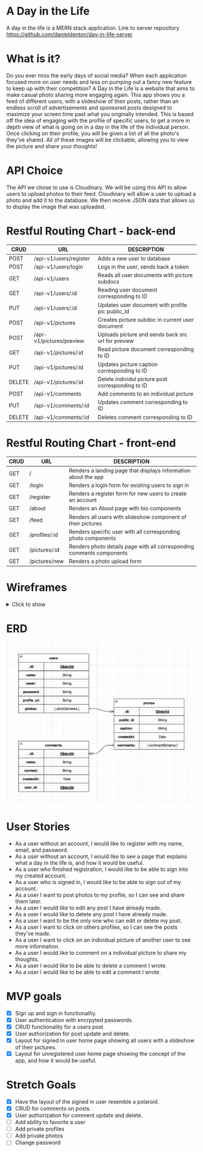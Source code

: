 # A Day in the Life

A day in the life is a MERN stack application. Link to server repository https://github.com/danieldenton/day-in-life-server

# What is it?

Do you ever miss the early days of social media? When each application focused more on user needs and less on pumping out a fancy new feature to keep up with their competition? A Day in the Life is a website that aims to make casual photo sharing more engaging again. This app shows you a feed of different users, with a slideshow of their posts, rather than an endless scroll of advertisements and sponsored posts designed to maximize your screen time past what you originally intended. This is based off the idea of engaging with the profile of specific users, to get a more in depth view of what is going on in a day in the life of the individual person. Once clicking on their profile, you will be given a list of all the photo's they've shared. All of these images will be clickable, allowing you to view the picture and share your thoughts!

# API Choice

The API we chose to use is Cloudinary. We will be using this API to allow users to upload photos to their feed. Cloudinary will allow a user to upload a photo and add it to the database. We then receive JSON data that allows us to display the image that was uploaded.

# Restful Routing Chart - back-end

| **CRUD** | **URL**                  | **DESCRIPTION**                                    |
| -------- | ----------------------   | -------------------------------------------------- |
| POST     | /api-v1/users/register   | Adds a new user to database                        |
| POST     | /api-v1/users/login      | Logs in the user, sends back a token               |
| GET      | /api-v1/users            | Reads all user documents with picture subdocs      |
| GET      | /api-v1/users/:id        | Reading user document corresponding to ID          |
| PUT      | /api-v1/users/:id        | Updates user document with profile pic public_id   |
| POST     | /api-v1/pictures         | Creates picture subdoc in current user document    |
| POST     | /api-v1/pictures/preview | Uploads picture and sends back src url for preview |
| GET      | /api-v1/pictures/:id     | Read picture document corresponding to ID          |
| PUT      | /api-v1/pictures/:id     | Updates picture caption corresponding to ID        |
| DELETE   | /api-v1/pictures/:id     | Delete individul picture post corresponding to ID  |
| POST     | /api-v1/comments         | Add comments to an individual picture              |
| PUT      | /api-v1/comments/:id     | Updates comment corresponding to ID                |
| DELETE   | /api-v1/comments/:id     | Deletes comment corresponding to ID                |

# Restful Routing Chart - front-end

| **CRUD** | **URL**             | **DESCRIPTION**                                                        |
| -------- | ------------------- | ---------------------------------------------------------------------- |
| GET      | /                   | Renders a landing page that displays information about the app         |
| GET      | /login              | Renders a login form for existing users to sign in                     |
| GET      | /register           | Renders a register form for new users to create an account             |
| GET      | /about              | Renders an About page with bio components                              |
| GET      | /feed               | Renders all users with slideshow component of their pictures           |
| GET      | /profiles/:id       | Renders specific user with all corresponding photo components          |
| GET      | /pictures/:id       | Renders photo details page with all corresponding comments components  |
| GET      | /pictures/new       | Renders a photo upload form                                            |



# Wireframes

<details>
<summary>Click to show</summary>

- About us page
  ![About us page](./assets/AboutUs.png)
- Sign up page
  ![Sign up page](./assets/SignUp.png)
- Login page
  ![Sign in page](./assets/Login.png)
- Public landing page
  ![Public landing page](./assets/PublicLanding.png)
- Public feed page
  ![Public feed page](./assets/PublicFeed.png)
- Profile page
  ![Profile page](./assets/Profile.png)
- Details page
  ![Details page](./assets/Details.png)

</details>

# ERD

![ERD](./assets/ERD.png)

# User Stories

- As a user without an account, I would like to register with my name, email, and password.
- As a user without an account, I would like to see a page that explains what a day in the life is, and how it would be useful.
- As a user who finished registration, I would like to be able to sign into my created account.
- As a user who is signed in, I would like to be able to sign out of my account.
- As a user I want to post photos to my profile, so I can see and share them later.
- As a user I would like to edit any post I have already made.
- As a user I would like to delete any post I have already made.
- As a user I want to be the only one who can edit or delete my post.
- As a user I want to click on others profiles, so I can see the posts they've made.
- As a user I want to click on an individual picture of another user to see more information.
- As a user I would like to comment on a individual picture to share my thoughts.
- As a user I would like to be able to delete a comment I wrote.
- As a user I would like to be able to edit a comment I wrote.

# MVP goals

- [x] Sign up and sign in functionality.
- [x] User authentication with encrpyted passwords.
- [x] CRUD functionality for a users post
- [x] User authorization for post update and delete.
- [x] Layout for signed in user home page showing all users with a slideshow of their pictures.
- [x] Layout for unregistered user home page showing the concept of the app, and how it would be useful.

# Stretch Goals

- [x] Have the layout of the signed in user resemble a polaroid.
- [x] CRUD for comments on posts.
- [x] User authorization for comment update and delete.
- [ ] Add ability to favorite a user
- [ ] Add private profiles
- [ ] Add private photos
- [ ] Change password
